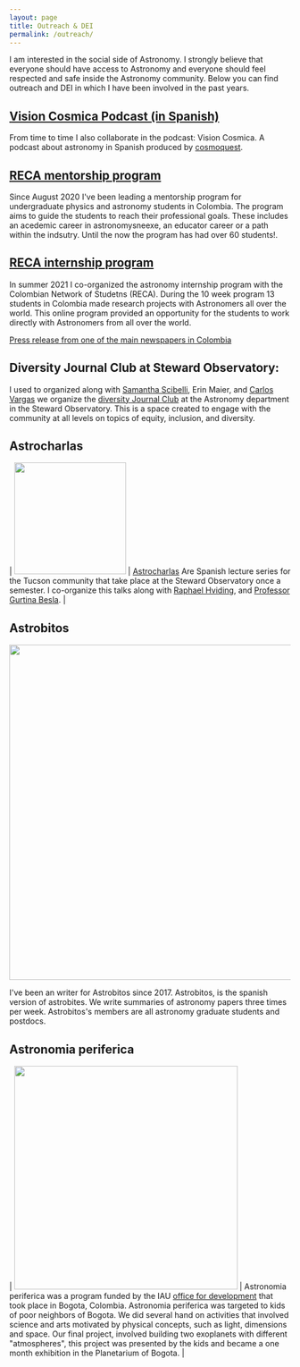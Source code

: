 ```yaml
---
layout: page
title: Outreach & DEI
permalink: /outreach/
---
```


I am interested in the social side of Astronomy. I strongly believe that everyone
should have access to Astronomy and everyone should feel respected and safe inside the
Astronomy community. Below you can find outreach and DEI
in which I have been involved in the past years. 

## [Vision Cosmica Podcast (in Spanish)](https://cosmoquest.org/x/visioncosmica/)

From time to time I also collaborate in the podcast: Vision Cosmica. A podcast about astronomy in Spanish produced by [cosmoquest](https://cosmoquest.org). 



## [RECA mentorship program](https://recastronomia.github.io/mentores/)

Since August 2020 I've been leading a mentorship program for undergraduate physics and astronomy students in Colombia. The program aims to guide the students to reach their professional goals. These includes an acedemic career in astronomysneexe, an educator career or a path within the indsutry. Until the now the program has had over 60 students!. 

## [RECA internship program](https://recastronomia.github.io/internship/) 

In summer 2021 I co-organized the astronomy internship program with the Colombian Network of Studetns (RECA). During the 10 week program 13 students in Colombia made research projects with Astronomers all over the world. This online program provided an opportunity for the students to work directly with Astronomers from all over the world. 

[Press release from one of the main newspapers in Colombia](https://www.elespectador.com/ciencia/debut-en-la-gran-cancha-del-universo/)

## Diversity Journal Club at Steward Observatory:

I used to organized along with [Samantha Scibelli](https://samscibelli.github.io/), Erin Maier, and
[Carlos Vargas](https://www.as.arizona.edu/people/postdoctoral/carlos-j-vargas) we organize
the [diversity Journal Club](https://www.as.arizona.edu/diversity_coffee)
at the Astronomy department in the Steward Observatory. This is a space created
to engage with the community at all levels on topics of equity, inclusion, and
diversity. 

## Astrocharlas


| <img src="https://astrocharlas.github.io/images/gallery/Gallery3.jpeg" width="200"> | [Astrocharlas](https://astrocharlas.github.io/schedule.html) Are Spanish lecture series for
the Tucson community that take place at the Steward Observatory once a semester. 
I co-organize this talks along with [Raphael Hviding](https://www.as.arizona.edu/~rehviding/), and 
[Professor Gurtina Besla](https://lavinia.as.arizona.edu/~gbesla/Welcome.html). |
 
## Astrobitos


<img src="../astrobitos.png" width="600">

I've been an writer for Astrobitos since 2017. 
Astrobitos, is the spanish version of astrobites. We write summaries of
astronomy papers three times per week. Astrobitos's members are all
astronomy graduate students and postdocs. 

## Astronomia periferica


| <img src="../astronomiaperiferica.jpg" width="400"> |  Astronomia periferica was a program funded by the IAU [office for
development](http://www.astro4dev.org/) that took place in Bogota, Colombia. Astronomia periferica was targeted to 
kids of poor neighbors of Bogota. We did several hand on activities that involved science and arts motivated by physical concepts, such as light, 
dimensions and space. Our final project, involved building two exoplanets  with different "atmospheres", this project was presented by the kids and became
a one month exhibition in the Planetarium of Bogota. |

